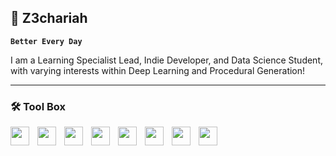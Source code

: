## 🧠 Z3chariah

**`Better Every Day`**


I am a Learning Specialist Lead, Indie Developer, and Data Science Student, with varying interests within Deep Learning and Procedural Generation!


        
<p>


  
</p>

  ---

  
### 🛠️ Tool Box




 <p>
        <img align="left" width="30px" style="padding-right:10px;" src="https://cdn.jsdelivr.net/gh/devicons/devicon@latest/icons/tailwindcss/tailwindcss-original.svg"/>
        <img align="left" width="30px" style="padding-right:10px;" src="https://cdn.jsdelivr.net/gh/devicons/devicon@latest/icons/typescript/typescript-original.svg"/>
        <img align="left" width="30px" style="padding-right:10px;" src="https://cdn.jsdelivr.net/gh/devicons/devicon@latest/icons/python/python-plain.svg"/> 
        <img align="left" width="30px" style="padding-right:10px;" src="https://cdn.jsdelivr.net/gh/devicons/devicon@latest/icons/rust/rust-line.svg"/> 
        <img align="left" width="30px" style="padding-right:10px;" src="https://cdn.jsdelivr.net/gh/devicons/devicon@latest/icons/mongodb/mongodb-original.svg"/>
        <img align="left" width="30px" style="padding-right:10px;" src="https://cdn.jsdelivr.net/gh/devicons/devicon@latest/icons/sqlite/sqlite-original.svg"/>
        <img align="left" width="30px" style="padding-right:10px;" src="https://cdn.jsdelivr.net/gh/devicons/devicon@latest/icons/git/git-plain.svg"/>  
        <img align="left" width="30px" style="padding-right:10px;" src="https://cdn.jsdelivr.net/gh/devicons/devicon@latest/icons/blender/blender-original.svg"/> 
     <br>   
   
   </p>

#





   

